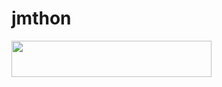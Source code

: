 # jmthon

<p align="left"><a href="https://heroku.com/deploy?template=https://github.com/Zobrr/JMTHON-PACK"> <img src="https://img.shields.io/badge/Deploy%20To%20Heroku-purple?style=for-the-badge&logo=heroku" width="320" height="58.45"/></a></p>
